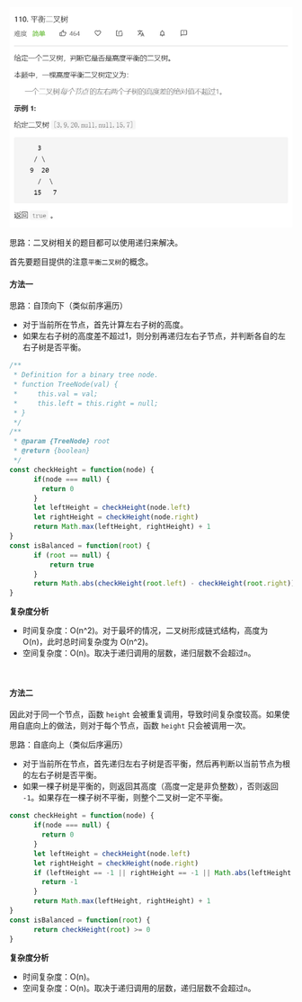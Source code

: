 ![](../images/lc110.png)

思路：二叉树相关的题目都可以使用递归来解决。

首先要题目提供的注意`平衡二叉树`的概念。



#### 方法一

思路：自顶向下（类似前序遍历）

- 对于当前所在节点，首先计算左右子树的高度。
- 如果左右子树的高度差不超过1，则分别再递归左右子节点，并判断各自的左右子树是否平衡。

```javascript
/**
 * Definition for a binary tree node.
 * function TreeNode(val) {
 *     this.val = val;
 *     this.left = this.right = null;
 * }
 */
/**
 * @param {TreeNode} root
 * @return {boolean}
 */
const checkHeight = function(node) {
      if(node === null) {
        return 0
      }
      let leftHeight = checkHeight(node.left)
      let rightHeight = checkHeight(node.right)
      return Math.max(leftHeight, rightHeight) + 1
}
const isBalanced = function(root) {
      if (root == null) {
          return true
      }
      return Math.abs(checkHeight(root.left) - checkHeight(root.right)) <= 1 && isBalanced(root.right) && isBalanced(root.left)
}
```

**复杂度分析**

- 时间复杂度：O(n^2)。对于最坏的情况，二叉树形成链式结构，高度为 O(n)，此时总时间复杂度为 O(n^2)。
- 空间复杂度：O(n)。取决于递归调用的层数，递归层数不会超过`n`。

<br/>

#### 方法二

因此对于同一个节点，函数 `height` 会被重复调用，导致时间复杂度较高。如果使用自底向上的做法，则对于每个节点，函数 `height` 只会被调用一次。



思路：自底向上（类似后序遍历）

- 对于当前所在节点，首先递归左右子树是否平衡，然后再判断以当前节点为根的左右子树是否平衡。
- 如果一棵子树是平衡的，则返回其高度（高度一定是非负整数），否则返回 `-1`。如果存在一棵子树不平衡，则整个二叉树一定不平衡。

```javascript
const checkHeight = function(node) {
      if(node === null) {
        return 0
      }
      let leftHeight = checkHeight(node.left)
      let rightHeight = checkHeight(node.right)
      if (leftHeight == -1 || rightHeight == -1 || Math.abs(leftHeight - rightHeight) > 1) {
        return -1
      }
      return Math.max(leftHeight, rightHeight) + 1
}
const isBalanced = function(root) {
      return checkHeight(root) >= 0
}
```

**复杂度分析**

- 时间复杂度：O(n)。
- 空间复杂度：O(n)。取决于递归调用的层数，递归层数不会超过`n`。